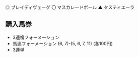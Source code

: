 ◎ ブレイディヴェーグ
〇 マスカレードボール
▲ タスティエーラ

## 購入馬券
- 3連複フォーメーション 
- 馬連フォーメーション (6, 7)-(5, 6, 7, 11) (各100円)
- 3連単 
